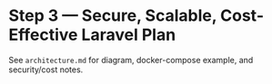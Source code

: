 # Step 3 — Secure, Scalable, Cost-Effective Laravel Plan

See `architecture.md` for diagram, docker-compose example, and security/cost notes.
